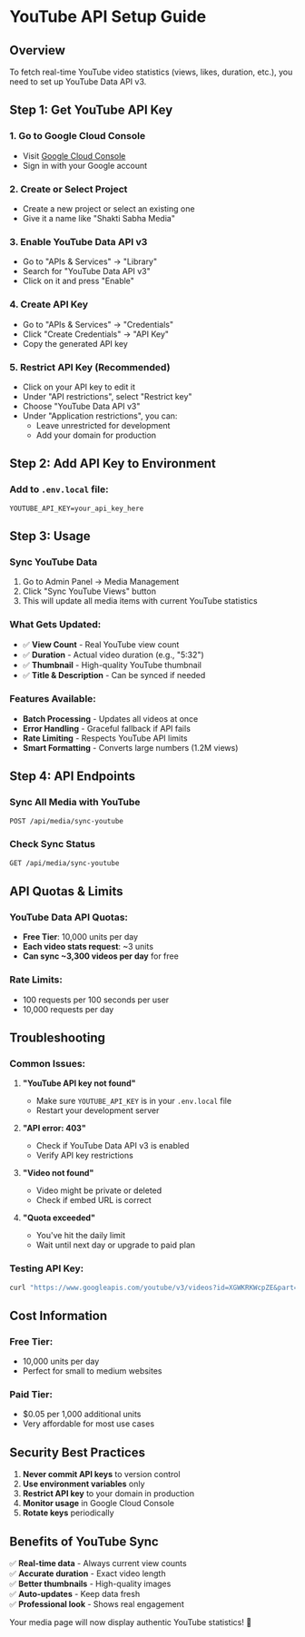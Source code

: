 # YouTube API Setup Guide

## Overview
To fetch real-time YouTube video statistics (views, likes, duration, etc.), you need to set up YouTube Data API v3.

## Step 1: Get YouTube API Key

### 1. Go to Google Cloud Console
- Visit [Google Cloud Console](https://console.cloud.google.com/)
- Sign in with your Google account

### 2. Create or Select Project
- Create a new project or select an existing one
- Give it a name like "Shakti Sabha Media"

### 3. Enable YouTube Data API v3
- Go to "APIs & Services" → "Library"
- Search for "YouTube Data API v3"
- Click on it and press "Enable"

### 4. Create API Key
- Go to "APIs & Services" → "Credentials"
- Click "Create Credentials" → "API Key"
- Copy the generated API key

### 5. Restrict API Key (Recommended)
- Click on your API key to edit it
- Under "API restrictions", select "Restrict key"
- Choose "YouTube Data API v3"
- Under "Application restrictions", you can:
  - Leave unrestricted for development
  - Add your domain for production

## Step 2: Add API Key to Environment

### Add to `.env.local` file:
```env
YOUTUBE_API_KEY=your_api_key_here
```

## Step 3: Usage

### Sync YouTube Data
1. Go to Admin Panel → Media Management
2. Click "Sync YouTube Views" button
3. This will update all media items with current YouTube statistics

### What Gets Updated:
- ✅ **View Count** - Real YouTube view count
- ✅ **Duration** - Actual video duration (e.g., "5:32")
- ✅ **Thumbnail** - High-quality YouTube thumbnail
- ✅ **Title & Description** - Can be synced if needed

### Features Available:
- **Batch Processing** - Updates all videos at once
- **Error Handling** - Graceful fallback if API fails
- **Rate Limiting** - Respects YouTube API limits
- **Smart Formatting** - Converts large numbers (1.2M views)

## Step 4: API Endpoints

### Sync All Media with YouTube
```bash
POST /api/media/sync-youtube
```

### Check Sync Status
```bash
GET /api/media/sync-youtube
```

## API Quotas & Limits

### YouTube Data API Quotas:
- **Free Tier**: 10,000 units per day
- **Each video stats request**: ~3 units
- **Can sync ~3,300 videos per day** for free

### Rate Limits:
- 100 requests per 100 seconds per user
- 10,000 requests per day

## Troubleshooting

### Common Issues:

1. **"YouTube API key not found"**
   - Make sure `YOUTUBE_API_KEY` is in your `.env.local` file
   - Restart your development server

2. **"API error: 403"**
   - Check if YouTube Data API v3 is enabled
   - Verify API key restrictions

3. **"Video not found"**
   - Video might be private or deleted
   - Check if embed URL is correct

4. **"Quota exceeded"**
   - You've hit the daily limit
   - Wait until next day or upgrade to paid plan

### Testing API Key:
```bash
curl "https://www.googleapis.com/youtube/v3/videos?id=XGWKRKWcpZE&part=statistics&key=YOUR_API_KEY"
```

## Cost Information

### Free Tier:
- 10,000 units per day
- Perfect for small to medium websites

### Paid Tier:
- $0.05 per 1,000 additional units
- Very affordable for most use cases

## Security Best Practices

1. **Never commit API keys** to version control
2. **Use environment variables** only
3. **Restrict API key** to your domain in production
4. **Monitor usage** in Google Cloud Console
5. **Rotate keys** periodically

## Benefits of YouTube Sync

✅ **Real-time data** - Always current view counts  
✅ **Accurate duration** - Exact video length  
✅ **Better thumbnails** - High-quality images  
✅ **Auto-updates** - Keep data fresh  
✅ **Professional look** - Shows real engagement  

Your media page will now display authentic YouTube statistics! 🎉 